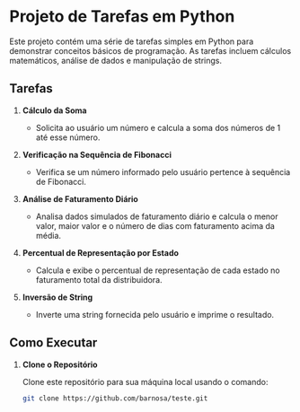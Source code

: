 # Projeto de Tarefas em Python

Este projeto contém uma série de tarefas simples em Python para demonstrar conceitos básicos de programação. As tarefas incluem cálculos matemáticos, análise de dados e manipulação de strings. 

## Tarefas

1. **Cálculo da Soma**
   - Solicita ao usuário um número e calcula a soma dos números de 1 até esse número.

2. **Verificação na Sequência de Fibonacci**
   - Verifica se um número informado pelo usuário pertence à sequência de Fibonacci.

3. **Análise de Faturamento Diário**
   - Analisa dados simulados de faturamento diário e calcula o menor valor, maior valor e o número de dias com faturamento acima da média.

4. **Percentual de Representação por Estado**
   - Calcula e exibe o percentual de representação de cada estado no faturamento total da distribuidora.

5. **Inversão de String**
   - Inverte uma string fornecida pelo usuário e imprime o resultado.

## Como Executar

1. **Clone o Repositório**

   Clone este repositório para sua máquina local usando o comando:

   ```bash
   git clone https://github.com/barnosa/teste.git
